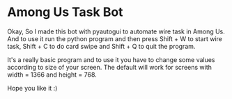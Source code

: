 # Among Us Task Bot

Okay, So I made this bot with pyautogui to automate wire task in Among Us. And to use it run the python program and then press Shift + W to start wire task, Shift + C to do card swipe and Shift + Q to quit the program.

It's a really basic program and to use it you have to change some values according to size of your screen. The default will work for screens with width = 1366 and height = 768.

Hope you like it :)
